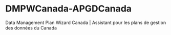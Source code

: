 # DMPWCanada-APGDCanada
Data Management Plan Wizard Canada | Assistant pour les plans de gestion des données du Canada
